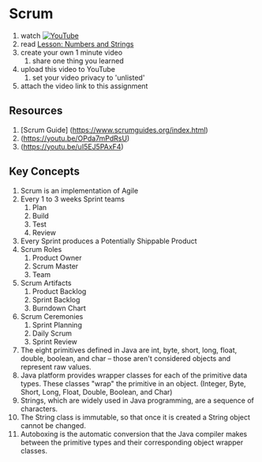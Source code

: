 # Scrum

1. watch [![YouTube](https://i.ytimg.com/vi/9TycLR0TqFA/default.jpg)](https://www.youtube.com/watch?v=9TycLR0TqFA)
1. read [Lesson: Numbers and Strings](https://docs.oracle.com/javase/tutorial/java/data/index.html)
2. create your own 1 minute video 
	1. share one thing you learned
3. upload this video to YouTube
	1. set your video privacy to 'unlisted'
4. attach the video link to this assignment

## Resources
1. [Scrum Guide] (https://www.scrumguides.org/index.html)
1. (https://youtu.be/OPda7mPdRsU)
1. (https://youtu.be/uI5EJ5PAxF4)

## Key Concepts
1. Scrum is an implementation of Agile
1. Every 1 to 3 weeks Sprint teams
	1. Plan
	1. Build
	1. Test
	1. Review
1. Every Sprint produces a Potentially Shippable Product
1. Scrum Roles
	1. Product Owner
	1. Scrum Master
	1. Team
1. Scrum Artifacts
	1. Product Backlog
	1. Sprint Backlog
	1. Burndown Chart
1. Scrum Ceremonies
	1. Sprint Planning
	1. Daily Scrum
	1. Sprint Review
1. The eight primitives defined in Java are int, byte, short, long, float, double, boolean, and char – those aren't considered objects and represent raw values.
1. Java platform provides wrapper classes for each of the primitive data types. These classes "wrap" the primitive in an object. (Integer, Byte, Short, Long, Float, Double, Boolean, and Char)
1. Strings, which are widely used in Java programming, are a sequence of characters. 
1. The String class is immutable, so that once it is created a String object cannot be changed.
1. Autoboxing is the automatic conversion that the Java compiler makes between the primitive types and their corresponding object wrapper classes.
